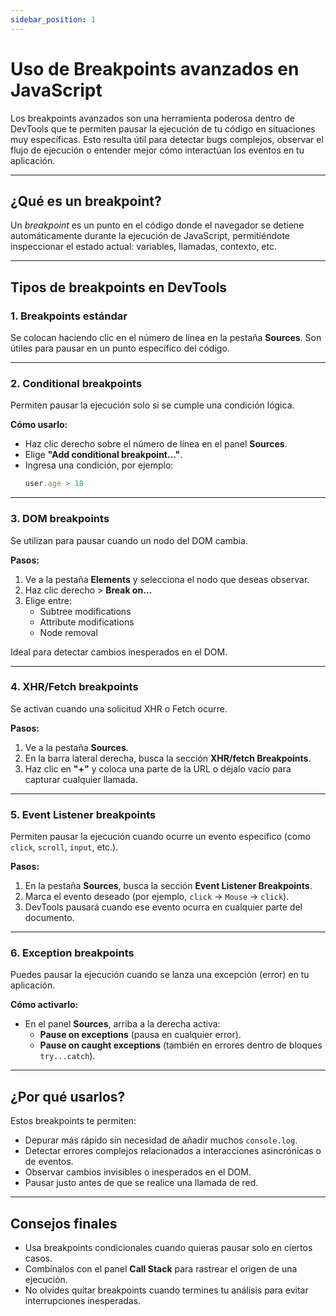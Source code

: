 ```yaml
---
sidebar_position: 1
---
```


# Uso de Breakpoints avanzados en JavaScript

Los breakpoints avanzados son una herramienta poderosa dentro de DevTools que te permiten pausar la ejecución de tu código en situaciones muy específicas. Esto resulta útil para detectar bugs complejos, observar el flujo de ejecución o entender mejor cómo interactúan los eventos en tu aplicación.

---

## ¿Qué es un breakpoint?

Un *breakpoint* es un punto en el código donde el navegador se detiene automáticamente durante la ejecución de JavaScript, permitiéndote inspeccionar el estado actual: variables, llamadas, contexto, etc.

---

## Tipos de breakpoints en DevTools

### 1. **Breakpoints estándar**
Se colocan haciendo clic en el número de línea en la pestaña **Sources**. Son útiles para pausar en un punto específico del código.

---

### 2. **Conditional breakpoints**
Permiten pausar la ejecución solo si se cumple una condición lógica.

**Cómo usarlo:**
- Haz clic derecho sobre el número de línea en el panel **Sources**.
- Elige **"Add conditional breakpoint..."**.
- Ingresa una condición, por ejemplo:  
  ```js
  user.age > 18
  ```  

---

### 3. DOM breakpoints
Se utilizan para pausar cuando un nodo del DOM cambia.

**Pasos:**
1. Ve a la pestaña **Elements** y selecciona el nodo que deseas observar.
2. Haz clic derecho > **Break on...**
3. Elige entre:
    - Subtree modifications
    - Attribute modifications
    - Node removal

Ideal para detectar cambios inesperados en el DOM.

--- 

### 4. XHR/Fetch breakpoints
Se activan cuando una solicitud XHR o Fetch ocurre.

**Pasos:**
1. Ve a la pestaña **Sources**.
2. En la barra lateral derecha, busca la sección **XHR/fetch Breakpoints**.
3. Haz clic en **"+"** y coloca una parte de la URL o déjalo vacío para capturar cualquier llamada.

--- 

### 5. Event Listener breakpoints
Permiten pausar la ejecución cuando ocurre un evento específico (como `click`, `scroll`, `input`, etc.).

**Pasos:**
1. En la pestaña **Sources**, busca la sección **Event Listener Breakpoints**.
2. Marca el evento deseado (por ejemplo, `click` → `Mouse` → `click`).
3. DevTools pausará cuando ese evento ocurra en cualquier parte del documento.

---

### 6. Exception breakpoints
Puedes pausar la ejecución cuando se lanza una excepción (error) en tu aplicación.

**Cómo activarlo:**
- En el panel **Sources**, arriba a la derecha activa:
    - **Pause on exceptions** (pausa en cualquier error).
    - **Pause on caught exceptions** (también en errores dentro de bloques `try...catch`).

--- 

## ¿Por qué usarlos?
Estos breakpoints te permiten:
- Depurar más rápido sin necesidad de añadir muchos `console.log`.
- Detectar errores complejos relacionados a interacciones asincrónicas o de eventos.
- Observar cambios invisibles o inesperados en el DOM.
- Pausar justo antes de que se realice una llamada de red.

---

## Consejos finales
- Usa breakpoints condicionales cuando quieras pausar solo en ciertos casos.
- Combínalos con el panel **Call Stack** para rastrear el origen de una ejecución.
- No olvides quitar breakpoints cuando termines tu análisis para evitar interrupciones inesperadas.